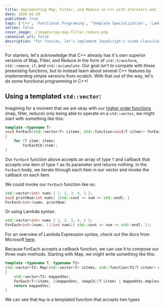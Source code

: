 ```yaml
---
title: Implementing Map, Filter, and Reduce in C++ with Iterators and Template Specialization
date: 2020-05-20
published: true
tags: ['C++', 'Functional Programing', 'Template Specialization', 'Lambda Expressions']
series: false
cover_image: ./images/cpp-map-filter-reduce.png
canonical_url: false
description: "For funsies, let's implement JavaScript's <code class=language-text>Map()</code>, <code class=language-text>Filter()</code>, and <code class=language-text>Reduce()</code> in C++."
---
```


For starters, let's acknowledge that C++ already has it's own superior versions of Map, Filter, and Reduce in the form of `std::transform`, `std::remove_if`, and `std::accumulate`.  Our goal isn't to compete with these preexisting functions, but to instead learn about several C++ features by implementing simple versions from scratch.  With that out of the way, let's do some functional programming in C++!

## Using a templated `std::vector`:

Imagining for a moment that we are okay with our [higher order functions](https://eloquentjavascript.net/05_higher_order.html#p_cao2fH68Tj) (map, filter, reduce) only being able to operate on a `std::vector`, we might start with something like this:

```cpp
template <typename T>
void ForEach(std::vector<T> &items, std::function<void(T &item)> forEachCb)
{
    for (T item: items)
        forEachCb(item);
}
```

Our `ForEach` function above accepts an array of type `T` and callback that accepts one item of type `T` as its parameter and returns nothing.  In the `ForEach` body, we iterate through each item in our vector and invoke the callback on each item.

We could invoke our `ForEach` function like so:

```cpp
std::vector<int> nums { 1, 2, 3, 4, 5 };
void printNum(int num&) {std::cout << num << std::endl; }
ForEach<int>(nums, printNum)
```

Or using Lambda syntax:

```cpp
std::vector<int> nums { 1, 2, 3, 4, 5 };
ForEach<int>(nums, [](int num&){ std::cout << num << std::endl; });
```

For an overview of Lambda Expression syntax, check out the docs from Microsoft [here](https://docs.microsoft.com/en-us/cpp/cpp/lambda-expressions-in-cpp).

Because ForEach accepts a callback function, we can use it to compose our three main methods.  Starting with Map, we might write something like this:

```cpp
template <typename T, typename T2>
std::vector<T2> Map(std::vector<T> &items, std::function<T2(T &item)> mapCb)
{
    std::vector<T2> mappedVec;
    ForEach<T>(items, [&mappedVec, &mapCb](T &item) { mappedVec.emplace_back(mapCb(item)); });
    return mappedVec;
}
```

We can see that `Map` is a templated function that accepts two types